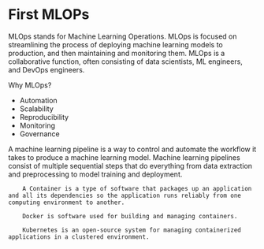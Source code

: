 # First MLOPs


MLOps stands for Machine Learning Operations. MLOps is focused on streamlining the process of deploying machine learning models to production, and then maintaining and monitoring them. MLOps is a collaborative function, often consisting of data scientists, ML engineers, and DevOps engineers.

Why MLOps?


* Automation
* Scalability
* Reproducibility
* Monitoring
* Governance

A machine learning pipeline is a way to control and automate the workflow it takes to produce a machine learning model. Machine learning pipelines consist of multiple sequential steps that do everything from data extraction and preprocessing to model training and deployment.



        A Container is a type of software that packages up an application and all its dependencies so the application runs reliably from one computing environment to another.

        Docker is software used for building and managing containers.

        Kubernetes is an open-source system for managing containerized applications in a clustered environment.


